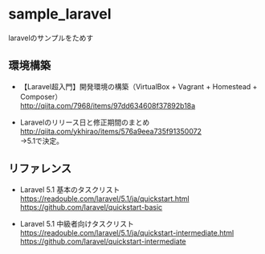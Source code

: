 # sample_laravel　　
laravelのサンプルをためす　　

## 環境構築
* 【Laravel超入門】開発環境の構築（VirtualBox + Vagrant + Homestead + Composer）  
<http://qiita.com/7968/items/97dd634608f37892b18a>  

* Laravelのリリース日と修正期間のまとめ  
<http://qiita.com/ykhirao/items/576a9eea735f91350072>  
→5.1で決定。  


## リファレンス
* Laravel 5.1 基本のタスクリスト  
<https://readouble.com/laravel/5.1/ja/quickstart.html>  
<https://github.com/laravel/quickstart-basic>  

* Laravel 5.1 中級者向けタスクリスト  
<https://readouble.com/laravel/5.1/ja/quickstart-intermediate.html>  
<https://github.com/laravel/quickstart-intermediate>  



